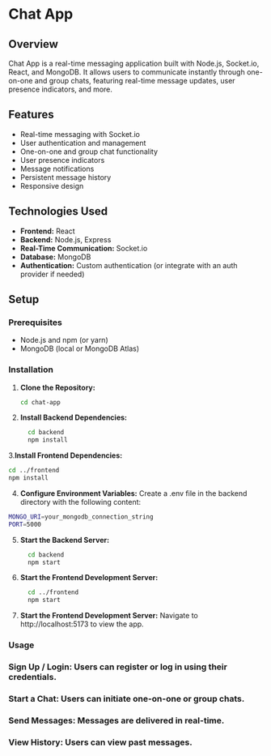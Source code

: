 # Chat App

## Overview

Chat App is a real-time messaging application built with Node.js, Socket.io, React, and MongoDB. It allows users to communicate instantly through one-on-one and group chats, featuring real-time message updates, user presence indicators, and more.

## Features

- Real-time messaging with Socket.io
- User authentication and management
- One-on-one and group chat functionality
- User presence indicators
- Message notifications
- Persistent message history
- Responsive design

## Technologies Used

- **Frontend:** React
- **Backend:** Node.js, Express
- **Real-Time Communication:** Socket.io
- **Database:** MongoDB
- **Authentication:** Custom authentication (or integrate with an auth provider if needed)

## Setup

### Prerequisites

- Node.js and npm (or yarn)
- MongoDB (local or MongoDB Atlas)

### Installation

1. **Clone the Repository:**
   ```bash
   cd chat-app
   ```
2. **Install Backend Dependencies:**
   ```bash
     cd backend
     npm install
     ```

3.**Install Frontend Dependencies:**
   ```bash
  cd ../frontend
  npm install
  ```
4. **Configure Environment Variables:**
  Create a .env file in the backend directory with the following content:
  ```bash
  MONGO_URI=your_mongodb_connection_string
  PORT=5000
  ```
5. **Start the Backend Server:**
   ```bash
     cd backend
     npm start
      ```
6. **Start the Frontend Development Server:**
   ```bash
     cd ../frontend
     npm start
     ```
7. **Start the Frontend Development Server:**
  Navigate to http://localhost:5173 to view the app.


### Usage
  ### Sign Up / Login: Users can register or log in using their credentials.
  ### Start a Chat: Users can initiate one-on-one or group chats.
  ### Send Messages: Messages are delivered in real-time.
 ### View History: Users can view past messages.


